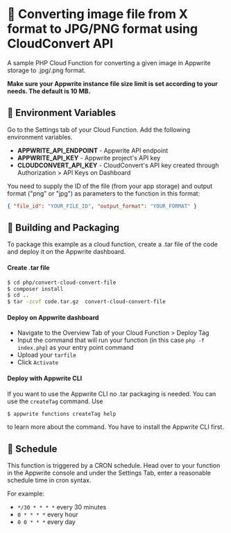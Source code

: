 # 📧 Converting image file from X format to JPG/PNG format using CloudConvert API
A sample PHP Cloud Function for converting a given image in Appwrite storage to .jpg/.png format.

**Make sure your Appwrite instance file size limit is set according to your needs. The default is 10 MB.**

## 📝 Environment Variables

Go to the Settings tab of your Cloud Function. Add the following environment variables.
- **APPWRITE_API_ENDPOINT** - Appwrite API endpoint
- **APPWRITE_API_KEY** - Appwrite project's API key
- **CLOUDCONVERT_API_KEY** - CloudConvert's API key created through Authorization > API Keys on Dashboard

You need to supply the ID of the file (from your app storage) and output format ("png" or "jpg") as parameters to the function in this format: 

```json
{ "file_id": "YOUR_FILE_ID", "output_format": "YOUR_FORMAT" }
```

## 🚀 Building and Packaging

To package this example as a cloud function, create a .tar file of the code and deploy it on the Appwrite dashboard.

#### Create .tar file

```bash
$ cd php/convert-cloud-convert-file
$ composer install
$ cd ..
$ tar -zcvf code.tar.gz  convert-cloud-convert-file
```
#### Deploy on Appwrite dashboard

* Navigate to the Overview Tab of your Cloud Function > Deploy Tag
* Input the command that will run your function (in this case `php -f index.php`) as your entry point command
* Upload your `tarfile`
* Click `Activate`

#### Deploy with Appwrite CLI

If you want to use the Appwrite CLI no .tar packaging is needed. You can use the `createTag` command. Use 

```bash
$ appwrite functions createTag help
```
to learn more about the command. You have to install the Appwrite CLI first.


## 🎯 Schedule

This function is triggered by a CRON schedule. Head over to your function in the Appwrite console and under the Settings Tab, enter a reasonable schedule time in cron syntax.

For example:

- `*/30 * * * *` every 30 minutes
- `0 * * * *` every hour
- `0 0 * * *` every day

